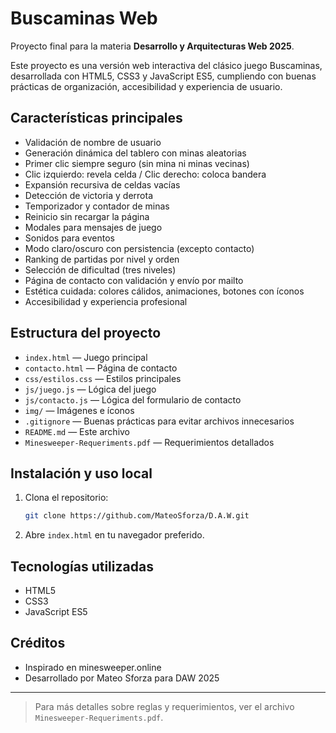 # Buscaminas Web

Proyecto final para la materia **Desarrollo y Arquitecturas Web 2025**.

Este proyecto es una versión web interactiva del clásico juego Buscaminas, desarrollada con HTML5, CSS3 y JavaScript ES5, cumpliendo con buenas prácticas de organización, accesibilidad y experiencia de usuario.

## Características principales

- Validación de nombre de usuario
- Generación dinámica del tablero con minas aleatorias
- Primer clic siempre seguro (sin mina ni minas vecinas)
- Clic izquierdo: revela celda / Clic derecho: coloca bandera
- Expansión recursiva de celdas vacías
- Detección de victoria y derrota
- Temporizador y contador de minas
- Reinicio sin recargar la página
- Modales para mensajes de juego
- Sonidos para eventos
- Modo claro/oscuro con persistencia (excepto contacto)
- Ranking de partidas por nivel y orden
- Selección de dificultad (tres niveles)
- Página de contacto con validación y envío por mailto
- Estética cuidada: colores cálidos, animaciones, botones con íconos
- Accesibilidad y experiencia profesional

## Estructura del proyecto

- `index.html` — Juego principal
- `contacto.html` — Página de contacto
- `css/estilos.css` — Estilos principales
- `js/juego.js` — Lógica del juego
- `js/contacto.js` — Lógica del formulario de contacto
- `img/` — Imágenes e íconos
- `.gitignore` — Buenas prácticas para evitar archivos innecesarios
- `README.md` — Este archivo
- `Minesweeper-Requeriments.pdf` — Requerimientos detallados

## Instalación y uso local

1. Clona el repositorio:
   ```sh
   git clone https://github.com/MateoSforza/D.A.W.git
   ```
2. Abre `index.html` en tu navegador preferido.

## Tecnologías utilizadas
- HTML5
- CSS3
- JavaScript ES5

## Créditos
- Inspirado en minesweeper.online
- Desarrollado por Mateo Sforza para DAW 2025

---

> Para más detalles sobre reglas y requerimientos, ver el archivo `Minesweeper-Requeriments.pdf`. 
